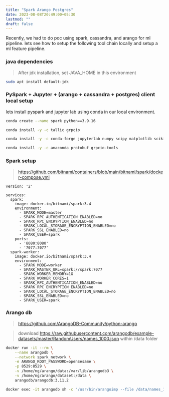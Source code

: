 ```yaml
---
title: "Spark Arango Postgres"
date: 2023-08-08T20:49:00+05:30
lastmod: ""
draft: false
---
```


Recently, we had to do poc using spark, cassandra, and arango for ml pipeline. lets see how to setup the following tool chain locally and setup a ml feature pipeline. 


### java dependencies

> After jdk installation, set JAVA_HOME in this environment

```bash
sudo apt install default-jdk
```

### PySpark + Jupyter + (arango + cassandra + postgres) client local setup

lets install pyspark and jupyter lab using conda in our local environment.

```bash
conda create --name spark python==3.9.16 

conda install -y -c tallic grpcio

conda install -y -c conda-forge jupyterlab numpy scipy matplotlib scikit-learn pandas pyspark grpcio-status python-arango

conda install -y -c anaconda protobuf grpcio-tools
```


### Spark setup 

> https://github.com/bitnami/containers/blob/main/bitnami/spark/docker-compose.yml


```docker-compose
version: '2'

services:
  spark:
    image: docker.io/bitnami/spark:3.4
    environment:
      - SPARK_MODE=master
      - SPARK_RPC_AUTHENTICATION_ENABLED=no
      - SPARK_RPC_ENCRYPTION_ENABLED=no
      - SPARK_LOCAL_STORAGE_ENCRYPTION_ENABLED=no
      - SPARK_SSL_ENABLED=no
      - SPARK_USER=spark
    ports:
      - '8080:8080'
      - '7077:7077'
  spark-worker:
    image: docker.io/bitnami/spark:3.4
    environment:
      - SPARK_MODE=worker
      - SPARK_MASTER_URL=spark://spark:7077
      - SPARK_WORKER_MEMORY=1G
      - SPARK_WORKER_CORES=1
      - SPARK_RPC_AUTHENTICATION_ENABLED=no
      - SPARK_RPC_ENCRYPTION_ENABLED=no
      - SPARK_LOCAL_STORAGE_ENCRYPTION_ENABLED=no
      - SPARK_SSL_ENABLED=no
      - SPARK_USER=spark
```

### Arango db

> https://github.com/ArangoDB-Community/python-arango

> download https://raw.githubusercontent.com/arangodb/example-datasets/master/RandomUsers/names_1000.json
> within /data folder 

```bash
docker run -it --rm \
    --name arangodb \
    --network spark_network \
    -e ARANGO_ROOT_PASSWORD=openSesame \
    -p 8529:8529 \
    -v /home/ng/arango/data:/var/lib/arangodb3 \
    -v /home/ng/arango/dataset:/data \
    arangodb/arangodb:3.11.2

docker exec -it arangodb sh -c "/usr/bin/arangoimp --file /data/names_1000.json --collection=users --create-collection=true --type=json --configuration=/etc/arangodb3/arangoimport.conf --server.password=openSesame"
```


